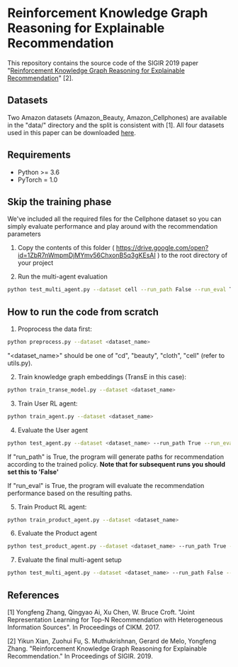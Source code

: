 # Reinforcement Knowledge Graph Reasoning for Explainable Recommendation
This repository contains the source code of the SIGIR 2019 paper "[Reinforcement Knowledge Graph Reasoning for Explainable Recommendation](https://arxiv.org/abs/1906.05237)" [2].

## Datasets
Two Amazon datasets (Amazon_Beauty, Amazon_Cellphones) are available in the "data/" directory and the split is consistent with [1].
All four datasets used in this paper can be downloaded [here](https://drive.google.com/uc?export=download&confirm=Tiux&id=1CL4Pjumj9d7fUDQb1_leIMOot73kVxKB).

## Requirements
- Python >= 3.6
- PyTorch = 1.0

## Skip the training phase
We've included all the required files for the Cellphone dataset so you can simply evaluate performance and play around with the recommendation parameters
1. Copy the contents of this folder ( https://drive.google.com/open?id=1ZbR7nWmpmDjMYmv56ChxonB5q3gKEsAI ) to the root directory of your project

2. Run the multi-agent evaluation
```bash
python test_multi_agent.py --dataset cell --run_path False --run_eval True --re_rank True
```

## How to run the code from scratch
1. Proprocess the data first:
```bash
python preprocess.py --dataset <dataset_name>
```
"<dataset_name>" should be one of "cd", "beauty", "cloth", "cell" (refer to utils.py).

2. Train knowledge graph embeddings (TransE in this case):
```bash
python train_transe_model.py --dataset <dataset_name>
```

3. Train User RL agent:
```bash
python train_agent.py --dataset <dataset_name>
```

4. Evaluate the User agent
```bash
python test_agent.py --dataset <dataset_name> --run_path True --run_eval True
```
If "run_path" is True, the program will generate paths for recommendation according to the trained policy. **Note that for subsequent runs you should set this to 'False'**

If "run_eval" is True, the program will evaluate the recommendation performance based on the resulting paths.

5. Train Product RL agent:
```bash
python train_product_agent.py --dataset <dataset_name>
```

6. Evaluate the Product agent
```bash
python test_product_agent.py --dataset <dataset_name> --run_path True --run_eval True
```

7. Evaluate the final multi-agent setup
```bash
python test_multi_agent.py --dataset <dataset_name> --run_path False --run_eval True --re_rank True
```

## References
[1] Yongfeng Zhang, Qingyao Ai, Xu Chen, W. Bruce Croft. "Joint Representation Learning for Top-N Recommendation with Heterogeneous Information Sources". In Proceedings of CIKM. 2017.

[2] Yikun Xian, Zuohui Fu, S. Muthukrishnan, Gerard de Melo, Yongfeng Zhang. "Reinforcement Knowledge Graph Reasoning for Explainable Recommendation." In Proceedings of SIGIR. 2019.
